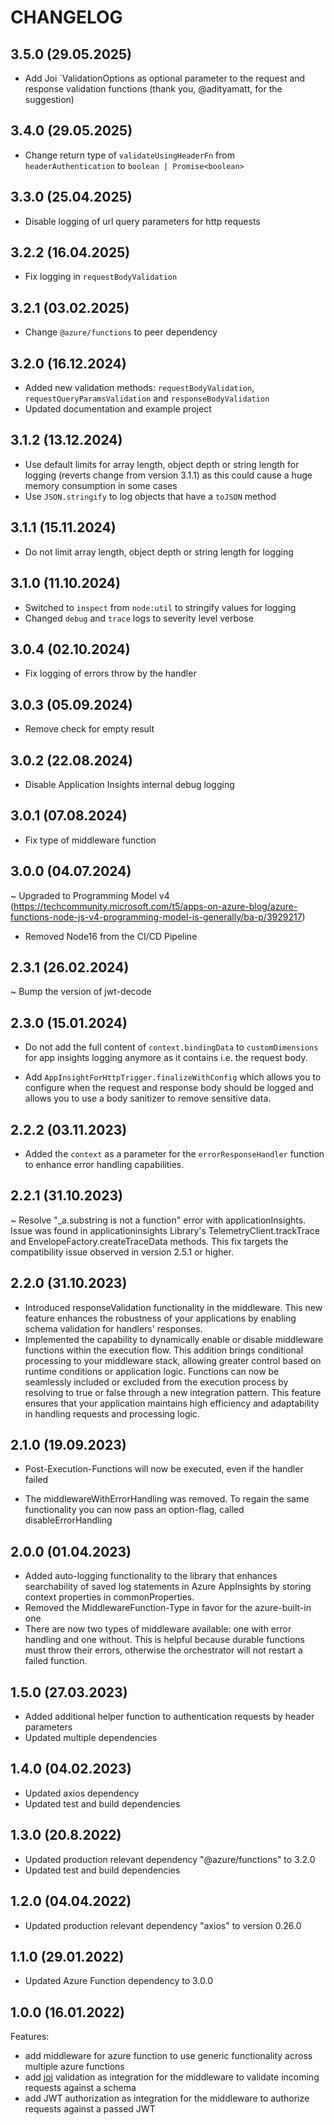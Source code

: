 # CHANGELOG

## 3.5.0 (29.05.2025)
* Add Joi `ValidationOptions as optional parameter to the request and response validation functions (thank you, @adityamatt, for the suggestion)

## 3.4.0 (29.05.2025)
* Change return type of `validateUsingHeaderFn` from `headerAuthentication` to `boolean | Promise<boolean>`

## 3.3.0 (25.04.2025)
* Disable logging of url query parameters for http requests

## 3.2.2 (16.04.2025)
* Fix logging in `requestBodyValidation`

## 3.2.1 (03.02.2025)
* Change `@azure/functions` to peer dependency

## 3.2.0 (16.12.2024)
* Added new validation methods: `requestBodyValidation`, `requestQueryParamsValidation` and `responseBodyValidation`
* Updated documentation and example project

## 3.1.2 (13.12.2024)
* Use default limits for array length, object depth or string length for logging (reverts change from version 3.1.1) as this could cause a huge memory consumption in some cases
* Use `JSON.stringify` to log objects that have a `toJSON` method

## 3.1.1 (15.11.2024)
* Do not limit array length, object depth or string length for logging

## 3.1.0 (11.10.2024)
* Switched to `inspect` from `node:util` to stringify values for logging
* Changed `debug` and `trace` logs to severity level verbose

## 3.0.4 (02.10.2024)
* Fix logging of errors throw by the handler

## 3.0.3 (05.09.2024)
- Remove check for empty result

## 3.0.2 (22.08.2024)
- Disable Application Insights internal debug logging

## 3.0.1 (07.08.2024)
- Fix type of middleware function

## 3.0.0 (04.07.2024)
~ Upgraded to Programming Model v4 (https://techcommunity.microsoft.com/t5/apps-on-azure-blog/azure-functions-node-js-v4-programming-model-is-generally/ba-p/3929217)
- Removed Node16 from the CI/CD Pipeline

## 2.3.1 (26.02.2024)
~ Bump the version of jwt-decode

## 2.3.0 (15.01.2024)
- Do not add the full content of `context.bindingData` to `customDimensions` for app insights logging anymore as it contains i.e. the request body.
+ Add `AppInsightForHttpTrigger.finalizeWithConfig` which allows you to configure when the request and response body should be logged and allows you to use a body sanitizer to remove sensitive data.

## 2.2.2 (03.11.2023) 
+ Added the `context` as a parameter for the `errorResponseHandler` function to enhance error handling capabilities.

## 2.2.1 (31.10.2023)
~ Resolve "_a.substring is not a function" error with applicationInsights. Issue was found in applicationinsights Library's TelemetryClient.trackTrace and EnvelopeFactory.createTraceData methods. This fix targets the compatibility issue observed in version 2.5.1 or higher.

## 2.2.0 (31.10.2023)
+ Introduced responseValidation functionality in the middleware. This new feature enhances the robustness of your applications by enabling schema validation for handlers' responses.
+ Implemented the capability to dynamically enable or disable middleware functions within the execution flow. This addition brings conditional processing to your middleware stack, allowing greater control based on runtime conditions or application logic. Functions can now be seamlessly included or excluded from the execution process by resolving to true or false through a new integration pattern. This feature ensures that your application maintains high efficiency and adaptability in handling requests and processing logic.

## 2.1.0 (19.09.2023)
+ Post-Execution-Functions will now be executed, even if the handler failed
- The middlewareWithErrorHandling was removed. To regain the same functionality you can now pass an option-flag, called disableErrorHandling

## 2.0.0 (01.04.2023)
- Added auto-logging functionality to the library that enhances searchability of saved log statements in Azure AppInsights by storing context properties in commonProperties. 
- Removed the MiddlewareFunction-Type in favor for the azure-built-in one 
- There are now two types of middleware available: one with error handling and one without. This is helpful because durable functions must throw their errors, otherwise the orchestrator will not restart a failed function.


## 1.5.0 (27.03.2023)

- Added additional helper function to authentication requests by header parameters
- Updated multiple dependencies

## 1.4.0 (04.02.2023)

- Updated axios dependency
- Updated test and build dependencies

## 1.3.0 (20.8.2022)

- Updated production relevant dependency "@azure/functions" to 3.2.0
- Updated test and build dependencies

## 1.2.0 (04.04.2022)

- Updated production relevant dependency "axios" to version 0.26.0

## 1.1.0 (29.01.2022)

- Updated Azure Function dependency to 3.0.0

## 1.0.0 (16.01.2022)

Features:

  - add middleware for azure function to use generic functionality across multiple azure functions
  - add [joi](https://github.com/sideway/joi) validation as integration for the middleware to validate incoming requests against a schema
  - add JWT authorization as integration for the middleware to authorize requests against a passed JWT

